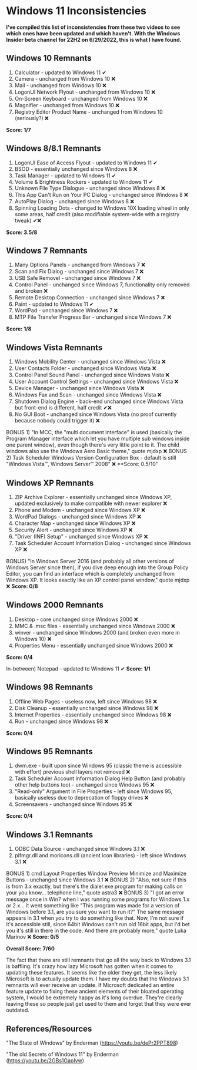 # Windows 11 Inconsistencies
**I've compiled this list of inconsistencies from these two videos to see which ones have been updated and which haven't. With the Windows Insider beta channel for 22H2 on 6/29/2022, this is what I have found.**

## Windows 10 Remnants
1) Calculator - updated to Windows 11 ✔
2) Camera - unchanged from Windows 10 ❌
3) Mail - unchanged from Windows 10 ❌
4) LogonUI Network Flyout - unchanged from Windows 10 ❌
5) On-Screen Keyboard - unchanged from Windows 10 ❌
6) Magnifier - unchanged from Windows 10 ❌
7) Registry Editor Product Name - unchanged from Windows 10 (seriously?) ❌

**Score: 1/7**

## Windows 8/8.1 Remnants
1) LogonUI Ease of Access Flyout - updated to Windows 11 ✔
2) BSOD - essentially unchanged since Windows 8 ❌
3) Task Manager - updated to Windows 11 ✔
4) Volume & Brightness Rockers - updated to Windows 11 ✔
5) Unknown File Type Dialogue - unchanged since Windows 8 ❌
6) This App Can't Run on Your PC Dialog - unchanged since Windows 8 ❌
7) AutoPlay Dialog - unchanged since Windows 8 ❌
8) Spinning Loading Dots - changed to Windows 10X loading wheel in only some areas, half credit (also modifiable system-wide with a registry tweak) ✔❌

**Score: 3.5/8**

## Windows 7 Remnants
1) Many Options Panels - unchanged from Windows 7 ❌
2) Scan and Fix Dialog - unchanged since Windows 7 ❌
3) USB Safe Removel - unchanged since Windows 7 ❌
4) Control Panel - unchanged since Windows 7, functionality only removed and broken ❌
5) Remote Desktop Connection - unchanged since Windows 7 ❌
6) Paint - updated to Windows 11 ✔
7) WordPad - unchanged since Windows 7 ❌
8) MTP File Transfer Progress Bar - unchanged since Windows 7 ❌

**Score: 1/8**

## Windows Vista Remnants
1) Windows Mobility Center - unchanged since Windows Vista ❌
2) User Contacts Folder - unchanged since Windows Vista ❌
3) Control Panel Sound Panel - unchanged since Windows Vista ❌
4) User Account Control Settings - unchanged since Windows Vista ❌
5) Device Manager - unchanged since Windows Vista ❌
6) Windows Fax and Scan - unchanged since Windows Vista ❌
7) Shutdown Dialog Engine - back-end unchanged since Windows Vista but front-end is different, half credit ✔❌
8) No GUI Boot - unchanged since Windows Vista (no proof currently because nobody could trigger it) ❌

BONUS 1) "In MCC, the "multi document interface" is used (basically the Program Manager interface which let you have multiple sub windows inside one parent window), even though there's very little point to it. The child windows also use the Windows Aero Basic theme," quote mjdxp ❌
BONUS 2) Task Scheduler Windows Version Configuration Box - default is still "Windows Vista™, Windows Server™ 2008" ❌
**Score: 0.5/10"

## Windows XP Remnants
1) ZIP Archive Explorer - essentially unchanged since Windows XP, updated exclusively to make compatible with newer explorer ❌
2) Phone and Modem - unchanged since Windows XP ❌
3) WordPad Dialogs - unchanged since Windows XP ❌
4) Character Map - unchanged since Windows XP ❌
5) Security Alert - unchanged since Windows XP ❌
6) "Driver (INF) Setup" - unchanged since Windows XP ❌
7) Task Scheduler Account Information Dialog - unchanged since Windows XP ❌

BONUS) "In Windows Server 2016 (and probably all other versions of Windows Server since then), if you dive deep enough into the Group Policy Editor, you can find an interface which is completely unchanged from Windows XP. It looks exactly like an XP control panel window," quote mjdxp ❌
**Score: 0/8**

## Windows 2000 Remnants
1) Desktop - core unchanged since Windows 2000 ❌
2) MMC & .msc files - essentially unchanged since Windows 2000 ❌
3) winver - unchanged since Windows 2000 (and broken even more in Windows 10) ❌
4) Properties Menu - essentially unchanged since Windows 2000 ❌

**Score: 0/4**

In-between) Notepad - updated to Windows 11 ✔
**Score: 1/1**

## Windows 98 Remnants
1) Offline Web Pages - useless now, left since Windows 98 ❌
2) Disk Cleanup - essentially unchanged since Windows 98 ❌
3) Internet Properties - essentially unchanged since Windows 98 ❌
4) Run - unchanged since Windows 98 ❌

**Score: 0/4**

## Windows 95 Remnants
1) dwm.exe - built upon since Windows 95 (classic theme is accessible with effort) previous shell layers not removed ❌
2) Task Scheduler Account Information Dialog Help Button (and probably other help buttons too) - unchanged since Windows 95 ❌
3) "Read-only" Argument in File Properties - left since Windows 95, basically useless due to deprecation of floppy drives ❌
4) Screensavers - unchanged since Windows 95 ❌

**Score: 0/4**

## Windows 3.1 Remnants
1) ODBC Data Source - unchanged since Windows 3.1 ❌
2) pifmgr.dll and moricons.dll (ancient icon libraries) - left since Windows 3.1 ❌

BONUS 1) cmd Layout Properties Window Preview Minimize and Maximize Buttons - unchanged since Windows 3.1 ❌
BONUS 2) "Also, not sure if this is from 3.x exactly, but there's the dialer.exe program for making calls on your you know... telephone line," quote astra3 ❌
BONUS 3) "I got an error message once in Win7 when I was running some programs for Windows 1.x or 2.x... it went something like "This program was made for a version of Windows before 3.1, are you sure you want to run it?" The same message appears in 3.1 when you try to do something like that. Now, I'm not sure if it's accessible still, since 64bit Windows can't run old 16bit apps, but I'd bet you it's still in there in the code. And there are probably more," quote Luka Marinov ❌
**Score: 0/5**

**Overall Score: 7/60**

The fact that there are still remnants that go all the way back to Windows 3.1 is baffling. It's crazy how lazy Microsoft has gotten when it comes to updating these features. It seems like the older they get, the less likely Microsoft is to actually update them. I have my doubts that the Windows 3.1 remnants will ever receive an update. If Microsoft dedicated an entire feature update to fixing these ancient elements of their bloated operating system, I would be extremely happy as it's long overdue. They're clearly leaving these so people just get used to them and forget that they were ever outdated.

## References/Resources
"The State of Windows" by Enderman (https://youtu.be/dePr2PPT898)

"The old Secrets of Windows 11" by Enderman (https://youtu.be/2GBs1GapIvw)
